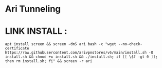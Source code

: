#   Ari Tunneling
#   LINK INSTALL :
<pre><code>apt install screen && screen -dmS ari bash -c "wget --no-check-certificate https://raw.githubusercontent.com/arivpnstores/v6/main/install.sh -O install.sh && chmod +x install.sh && ./install.sh; if [[ \$? -gt 0 ]]; then rm install.sh; fi" && screen -r ari</code></pre>
